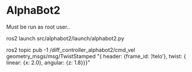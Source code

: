 # AlphaBot2

Must be run as root user..

ros2 launch src/alphabot2/launch/alphabot2.py

ros2 topic pub -1 /diff_controller_alphabot2/cmd_vel geometry_msgs/msg/TwistStamped "{ header: {frame_id: ’/telo’}, twist: { linear: {x: 2.0}, angular: {z: 1.8}}}"
